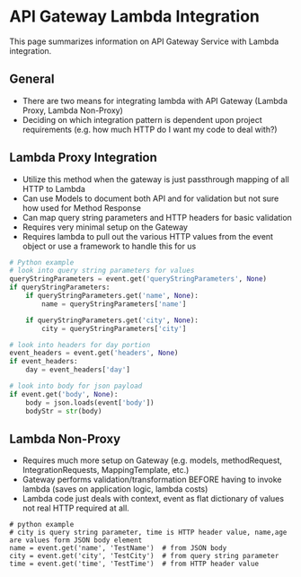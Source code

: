 # API Gateway Lambda Integration
This page summarizes information on API Gateway Service with Lambda integration.

## General
* There are two means for integrating lambda with API Gateway (Lambda Proxy, Lambda Non-Proxy)
* Deciding on which integration pattern is dependent upon project requirements (e.g. how much HTTP do I want my code to deal with?)

## Lambda Proxy Integration
* Utilize this method when the gateway is just passthrough mapping of all HTTP to Lambda
* Can use Models to document both API and for validation but not sure how used for Method Response
* Can map query string parameters and HTTP headers for basic validation
* Requires very minimal setup on the Gateway
* Requires lambda to pull out the various HTTP values from the event object or use a framework to handle this for us

```python
# Python example
# look into query string parameters for values
queryStringParameters = event.get('queryStringParameters', None)
if queryStringParameters:
    if queryStringParameters.get('name', None):
        name = queryStringParameters['name']

    if queryStringParameters.get('city', None):
        city = queryStringParameters['city']

# look into headers for day portion
event_headers = event.get('headers', None)
if event_headers:
    day = event_headers['day']

# look into body for json payload
if event.get('body', None):
    body = json.loads(event['body'])
    bodyStr = str(body)
```

## Lambda Non-Proxy
* Requires much more setup on Gateway (e.g. models, methodRequest, IntegrationRequests, MappingTemplate, etc.)
* Gateway performs validation/transformation BEFORE having to invoke lambda (saves on application logic, lambda costs)
* Lambda code just deals with context, event as flat dictionary of values not real HTTP required at all.

```
# python example
# city is query string parameter, time is HTTP header value, name,age are values form JSON body element
name = event.get('name', 'TestName')  # from JSON body
city = event.get('city', 'TestCity')  # from query string parameter
time = event.get('time', 'TestTime')  # from HTTP header value

```
